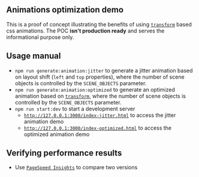 ## Animations optimization demo

This is a proof of concept illustrating the benefits of using [`transform`](https://developer.mozilla.org/en-US/docs/Web/CSS/transform) based css animations.
The POC **isn't production ready** and serves the informational purpose only.

## Usage manual
* `npm run generate:animation:jitter` to generate a jitter animation based on layout shift (`left` and `top` properties), where the number of scene objects is controlled by the `SCENE_OBJECTS` parameter.
* `npm run generate:animation:optimized` to generate an optimized animation based on [`transform`](https://developer.mozilla.org/en-US/docs/Web/CSS/transform), where the number of scene objects is controlled by the `SCENE_OBJECTS` parameter.
* `npm run start:dev` to start a development server
  * [`http://127.0.0.1:3000/index-jitter.html`](http://127.0.0.1:3000/index-jitter.html) to access the jitter animation demo
  * [`http://127.0.0.1:3000/index-optimized.html`](http://127.0.0.1:3000/index-optimized.html) to access the optimized animation demo

## Verifying performance results
* Use [`PageSpeed Insights`](https://pagespeed.web.dev/) to compare two versions
